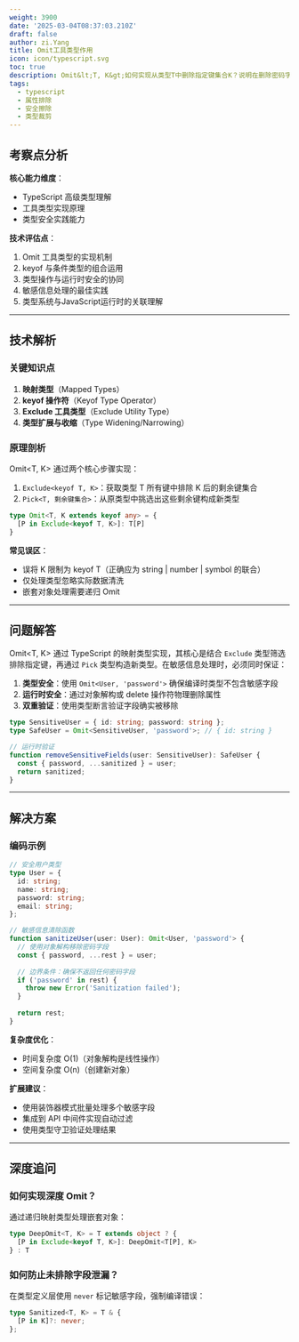 ```yaml
---
weight: 3900
date: '2025-03-04T08:37:03.210Z'
draft: false
author: zi.Yang
title: Omit工具类型作用
icon: icon/typescript.svg
toc: true
description: Omit&lt;T, K&gt;如何实现从类型T中删除指定键集合K？说明在删除密码字段等敏感信息时的类型安全实践
tags:
  - typescript
  - 属性排除
  - 安全擦除
  - 类型裁剪
---
```


## 考察点分析

**核心能力维度**：

- TypeScript 高级类型理解
- 工具类型实现原理
- 类型安全实践能力

**技术评估点**：

1. Omit 工具类型的实现机制
2. keyof 与条件类型的组合运用
3. 类型操作与运行时安全的协同
4. 敏感信息处理的最佳实践
5. 类型系统与JavaScript运行时的关联理解

---

## 技术解析

### 关键知识点

1. **映射类型**（Mapped Types）
2. **keyof 操作符**（Keyof Type Operator）
3. **Exclude 工具类型**（Exclude Utility Type）
4. **类型扩展与收缩**（Type Widening/Narrowing）

### 原理剖析

Omit<T, K> 通过两个核心步骤实现：

1. `Exclude<keyof T, K>`：获取类型 T 所有键中排除 K 后的剩余键集合
2. `Pick<T, 剩余键集合>`：从原类型中挑选出这些剩余键构成新类型

```typescript
type Omit<T, K extends keyof any> = {
  [P in Exclude<keyof T, K>]: T[P]
}
```

**常见误区**：

- 误将 K 限制为 keyof T（正确应为 string | number | symbol 的联合）
- 仅处理类型忽略实际数据清洗
- 嵌套对象处理需要递归 Omit

---

## 问题解答

Omit<T, K> 通过 TypeScript 的映射类型实现，其核心是结合 `Exclude` 类型筛选排除指定键，再通过 `Pick` 类型构造新类型。在敏感信息处理时，必须同时保证：

1. **类型安全**：使用 `Omit<User, 'password'>` 确保编译时类型不包含敏感字段
2. **运行时安全**：通过对象解构或 delete 操作符物理删除属性
3. **双重验证**：使用类型断言验证字段确实被移除

```typescript
type SensitiveUser = { id: string; password: string };
type SafeUser = Omit<SensitiveUser, 'password'>; // { id: string }

// 运行时验证
function removeSensitiveFields(user: SensitiveUser): SafeUser {
  const { password, ...sanitized } = user;
  return sanitized;
}
```

---

## 解决方案

### 编码示例

```typescript
// 安全用户类型
type User = {
  id: string;
  name: string;
  password: string;
  email: string;
};

// 敏感信息清除函数
function sanitizeUser(user: User): Omit<User, 'password'> {
  // 使用对象解构移除密码字段
  const { password, ...rest } = user;
  
  // 边界条件：确保不返回任何密码字段
  if ('password' in rest) {
    throw new Error('Sanitization failed');
  }
  
  return rest;
}
```

**复杂度优化**：

- 时间复杂度 O(1)（对象解构是线性操作）
- 空间复杂度 O(n)（创建新对象）

**扩展建议**：

- 使用装饰器模式批量处理多个敏感字段
- 集成到 API 中间件实现自动过滤
- 使用类型守卫验证处理结果

---

## 深度追问

### 如何实现深度 Omit？

通过递归映射类型处理嵌套对象：

```typescript
type DeepOmit<T, K> = T extends object ? {
  [P in Exclude<keyof T, K>]: DeepOmit<T[P], K>
} : T
```

### 如何防止未排除字段泄漏？

在类型定义层使用 `never` 标记敏感字段，强制编译错误：

```typescript
type Sanitized<T, K> = T & {
  [P in K]?: never;
};
```
